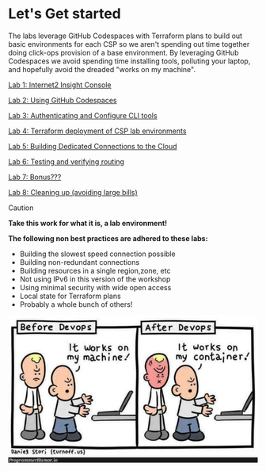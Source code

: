 # Let's Get started

The labs leverage GitHub Codespaces with Terraform plans to build out basic environments for each CSP so we aren't spending out time together doing click-ops provision of a base environment. By leveraging GitHub Codespaces we avoid spending time installing tools, polluting your laptop, and hopefully avoid the dreaded "works on my machine".

[Lab 1: Internet2 Insight Console](lab1.md)

[Lab 2: Using GitHub Codespaces](lab2.md)

[Lab 3: Authenticating and Configure CLI tools](lab3.md)

[Lab 4: Terraform deployment of CSP lab environments](lab4.md)

[Lab 5: Building Dedicated Connections to the Cloud](lab5.md)

[Lab 6: Testing and verifying routing](lab6.md)

[Lab 7: Bonus???](lab7.md)

[Lab 8: Cleaning up (avoiding large bills)](lab8.md)

> [!CAUTION]
> **Take this work for what it is, a lab environment!**
>
> **The following non best practices are adhered to these labs:**
>
> - Building the slowest speed connection possible
> - Building non-redundant connections
> - Building resources in a single region,zone, etc
> - Not using IPv6 in this version of the workshop
> - Using minimal security with wide open access
> - Local state for Terraform plans
> - Probably a whole bunch of others!

![works_on_my_machine](files/works_on_my.jpg)

